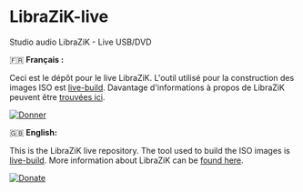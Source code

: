 # LibraZiK-live
Studio audio LibraZiK - Live USB/DVD

:fr: **Français :**

Ceci est le dépôt pour le live LibraZiK. L'outil utilisé pour la construction des images ISO est [live-build](https://packages.debian.org/live-build).
Davantage d'informations à propos de LibraZiK peuvent être [trouvées ici](https://librazik.org).

[![Donner](https://liberapay.com/assets/widgets/donate.svg)](https://fr.liberapay.com/LibraZiK/donate) 


:gb: **English:**

This is the LibraZiK live repository. The tool used to build the ISO images is [live-build](https://packages.debian.org/live-build).
More information about LibraZiK can be [found here](https://librazik.org/base-site-LZK/english.php).

[![Donate](https://liberapay.com/assets/widgets/donate.svg)](https://liberapay.com/LibraZiK/donate) 
